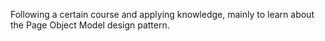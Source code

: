 Following a certain course and applying knowledge, mainly to learn about the Page Object Model design pattern.
